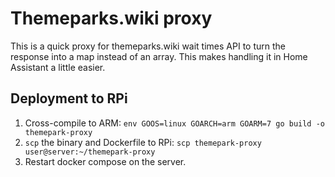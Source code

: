 # Themeparks.wiki proxy

This is a quick proxy for themeparks.wiki wait times API to turn the response
into a map instead of an array. This makes handling it in Home Assistant a
little easier.

## Deployment to RPi

1. Cross-compile to ARM: `env GOOS=linux GOARCH=arm GOARM=7 go build -o themepark-proxy`
1. `scp` the binary and Dockerfile to RPi: `scp themepark-proxy
   user@server:~/themepark-proxy`
1. Restart docker compose on the server.
